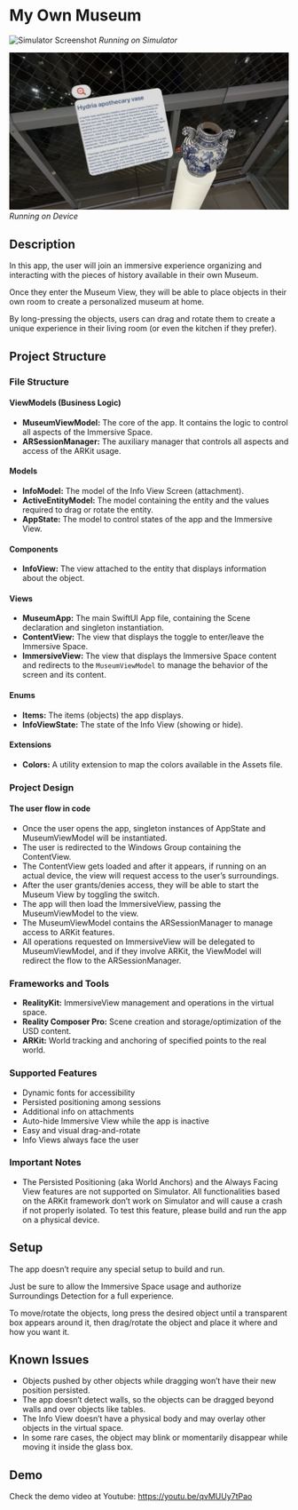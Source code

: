 # My Own Museum

![Simulator Screenshot](screenshot.png)
*Running on Simulator*

![Device Screenshot](screenshot2.png)
*Running on Device*

## Description

In this app, the user will join an immersive experience organizing and interacting with the pieces of history available in their own Museum.

Once they enter the Museum View, they will be able to place objects in their own room to create a personalized museum at home.

By long-pressing the objects, users can drag and rotate them to create a unique experience in their living room (or even the kitchen if they prefer).

## Project Structure

### File Structure

#### ViewModels (Business Logic)
- **MuseumViewModel:** The core of the app. It contains the logic to control all aspects of the Immersive Space.
- **ARSessionManager:** The auxiliary manager that controls all aspects and access of the ARKit usage.

#### Models

- **InfoModel:** The model of the Info View Screen (attachment).
- **ActiveEntityModel:** The model containing the entity and the values required to drag or rotate the entity.
- **AppState:** The model to control states of the app and the Immersive View.

#### Components

- **InfoView:** The view attached to the entity that displays information about the object.

#### Views

- **MuseumApp:** The main SwiftUI App file, containing the Scene declaration and singleton instantiation.
- **ContentView:** The view that displays the toggle to enter/leave the Immersive Space.
- **ImmersiveView:** The view that displays the Immersive Space content and redirects to the `MuseumViewModel` to manage the behavior of the screen and its content.

#### Enums

- **Items:** The items (objects) the app displays.
- **InfoViewState:** The state of the Info View (showing or hide).

#### Extensions

- **Colors:** A utility extension to map the colors available in the Assets file.

### Project Design

#### The user flow in code

- Once the user opens the app, singleton instances of AppState and MuseumViewModel will be instantiated.
- The user is redirected to the Windows Group containing the ContentView.
- The ContentView gets loaded and after it appears, if running on an actual device, the view will request access to the user’s surroundings.
- After the user grants/denies access, they will be able to start the Museum View by toggling the switch.
- The app will then load the ImmersiveView, passing the MuseumViewModel to the view.
- The MuseumViewModel contains the ARSessionManager to manage access to ARKit features.
- All operations requested on ImmersiveView will be delegated to MuseumViewModel, and if they involve ARKit, the ViewModel will redirect the flow to the ARSessionManager.

### Frameworks and Tools

- **RealityKit:** ImmersiveView management and operations in the virtual space.
- **Reality Composer Pro:** Scene creation and storage/optimization of the USD content.
- **ARKit:** World tracking and anchoring of specified points to the real world.

### Supported Features

- Dynamic fonts for accessibility
- Persisted positioning among sessions
- Additional info on attachments
- Auto-hide Immersive View while the app is inactive
- Easy and visual drag-and-rotate
- Info Views always face the user

### Important Notes

- The Persisted Positioning (aka World Anchors) and the Always Facing View features are not supported on Simulator. All functionalities based on the ARKit framework don’t work on Simulator and will cause a crash if not properly isolated. To test this feature, please build and run the app on a physical device.

## Setup

The app doesn’t require any special setup to build and run.

Just be sure to allow the Immersive Space usage and authorize Surroundings Detection for a full experience.

To move/rotate the objects, long press the desired object until a transparent box appears around it, then drag/rotate the object and place it where and how you want it.

## Known Issues

- Objects pushed by other objects while dragging won’t have their new position persisted.
- The app doesn’t detect walls, so the objects can be dragged beyond walls and over objects like tables.
- The Info View doesn’t have a physical body and may overlay other objects in the virtual space.
- In some rare cases, the object may blink or momentarily disappear while moving it inside the glass box.

## Demo

Check the demo video at Youtube: https://youtu.be/qvMUUy7tPao